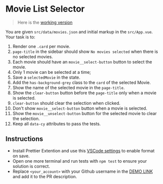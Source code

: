 # Movie List Selector

> Here is the [working version](https://mate-academy.github.io/vue_movies-list-selector/)

You are given `src/data/movies.json` and initial markup in the `src/App.vue`. Your task is to:

1. Render one `.card` per movie.
1. `page-title` in the sidebar should show `No movies selected` when there is no selected movies.
1. Each movie should have an `movie__select-button` button to select the movie.
1. Only 1 movie can be selected at a time;
1. Save a `selectedMovie` in the state.
1. Add the `has-background-grey` class to the `card` of the selected Movie.
1. Show the name of the selected movie in the `page-title`.
1. Show the `clear-button` button before the `page-title` only when a movie is selected.
1. `clear-button` should clear the selection when clicked.
1. Don't show `movie__select-button` button when a movie is selected.
1. Show the `movie__unselect-button` button for the selected movie to clear the selection.
1. Keep all `data-cy` attributes to pass the tests.

## Instructions

- Install Prettier Extention and use this [VSCode settings](https://mate-academy.github.io/fe-program/tools/vscode/settings.json) to enable format on save.
- Open one more terminal and run tests with `npm test` to ensure your solution is correct.
- Replace `<your_account>` with your Github username in the [DEMO LINK](https://<your_account>.github.io/vue_movies-list-selector/) and add it to the PR description.
